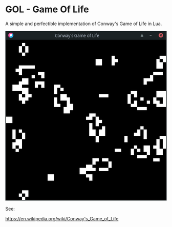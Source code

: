 # GOL - Game Of Life

A simple and perfectible implementation of Conway's Game of Life in Lua.

![](gol.png)

See:

https://en.wikipedia.org/wiki/Conway's_Game_of_Life